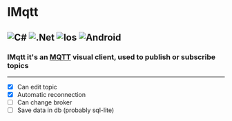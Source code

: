 # IMqtt

![C#](https://img.shields.io/badge/c%23-%23239120.svg?style=for-the-badge&logo=c-sharp&logoColor=white)
![.Net](https://img.shields.io/badge/.NET-5C2D91?style=for-the-badge&logo=.net&logoColor=white)
![Ios](https://img.shields.io/badge/Ios-000000.svg?style=for-the-badge&logo=ios&logoColor=white)
![Android](https://img.shields.io/badge/Android-3DDC84?style=for-the-badge&logo=android&logoColor=white)
---

### IMqtt it's an [MQTT](https://img.shields.io/badge/MQTT-660066?style=for-the-badge&logo=mqtt&logoColor=white) visual client, used to publish or subscribe topics
---
- [x] Can edit topic
- [x] Automatic reconnection
- [ ] Can change broker
- [ ] Save data in db (probably sql-lite)

